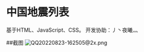 # 中国地震列表
基于HTML、JavaScript、CSS。
开发协助：丿丶夜曦灬

##截图
![QQ20220823-162505@2x.png](https://s2.loli.net/2022/08/23/J5LwMx3IVUtr7dB.png)
